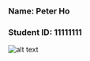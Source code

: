 ### Name: Peter Ho
### Student ID: 11111111
![alt text](https://github.com/ho1dollar/comp3111-lab1/screenshot.png)